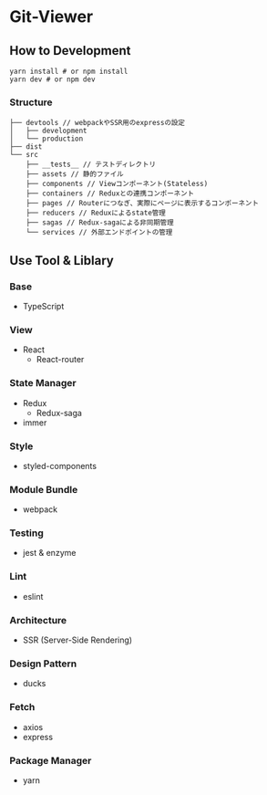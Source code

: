 # Git-Viewer

## How to Development
```
yarn install # or npm install
yarn dev # or npm dev
```

### Structure
```
├── devtools // webpackやSSR用のexpressの設定
│   ├── development
│   └── production
├── dist
└── src
    ├── __tests__ // テストディレクトリ
    ├── assets // 静的ファイル
    ├── components // Viewコンポーネント(Stateless)
    ├── containers // Reduxとの連携コンポーネント
    ├── pages // Routerにつなぎ、実際にページに表示するコンポーネント
    ├── reducers // Reduxによるstate管理
    ├── sagas // Redux-sagaによる非同期管理
    └── services // 外部エンドポイントの管理
```
## Use Tool & Liblary
### Base
- TypeScript
### View
- React
    - React-router
### State Manager
- Redux
    - Redux-saga
- immer
### Style
- styled-components
### Module Bundle
- webpack
### Testing
- jest & enzyme
### Lint
- eslint
### Architecture
- SSR (Server-Side Rendering)
### Design Pattern
- ducks
### Fetch
- axios
- express
### Package Manager
- yarn